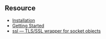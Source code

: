 

## Resource

- [Installation](https://docs.datastax.com/en/developer/python-driver/3.25/installation/)
- [Getting Started](https://docs.datastax.com/en/developer/python-driver/3.25/getting_started/)
- [ssl — TLS/SSL wrapper for socket objects](https://docs.python.org/3/library/ssl.html)